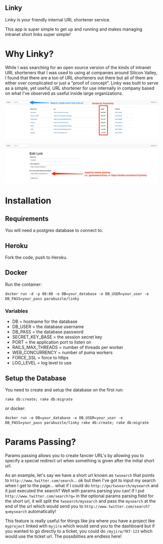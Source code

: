 Linky
---

Linky is your friendly internal URL shortener service.

This app is super simple to get up and running and makes managing intranet short links super simple!

# Why Linky?

While I was searching for an open source version of the kinds of intranet URL shorteners that I was used to using at companies around Silicon Valley, I found that there are a ton of URL shorteners out there but all of them are either over complicated or just a "proof of concept". Linky was built to serve as a simple, yet useful, URL shortener for use internally in company based on what I've observed as useful inside large organizations.

![/dashboard.jpg](/dashboard.jpg)

![/param_passing.jpg](/param_passing.jpg)

# Installation

## Requirements

You will need a postgres database to connect to.

## Heroku

Fork the code, push to Heroku.

## Docker

Run the container:

```
docker run -d -p 80:80 -e DB=your_database -e DB_USER=your_user -e DB_PASS=your_pass parabuzzle/linky
```

### Variables

  * DB = hostname for the database
  * DB_USER = the database username
  * DB_PASS = the database password
  * SECRET_KEY_BASE = the session secret key
  * PORT = the application port to listen on
  * RAILS_MAX_THREADS = number of threads per worker
  * WEB_CONCURRENCY = number of puma workers
  * FORCE_SSL = force to https
  * LOG_LEVEL = log level to use

## Setup the Database

You need to create and setup the database on the first run:

```
rake db:create; rake db:migrate
```

or docker:

```
docker run -e DB=your_database -e DB_USER=your_user -e DB_PASS=your_pass parabuzzle/linky rake db:create; rake db:migrate
```

# Params Passing?

Params passing allows you to create fancier URL's by allowing you to specify a special redirect url when something is given after the initial short url.

As an example, let's say we have a short url known as `twsearch` that points to `http://www.twitter.com/search`... ok but then I've got to input my search when I get to the page... what if I could do `http://go/twsearch/mysearch` and it just executed the search? Well with params parsing you can! If I put `http://www.twitter.com/search?q=` in the optional params parsing field for the short url, it will split the `twsearch/mysearch` and pass the `mysearch` at the end of the url which would send you to `http://www.twitter.com/search?q=mysearch` automatically!

This feature is really useful for things like jira where you have a project like `myproject` linked with `myjira` which would send you to the dashboard but if you wanted to go directly to a ticket, you could do `/myjira/TKT-123` which would use the ticket url. The possiblities are endless here!
